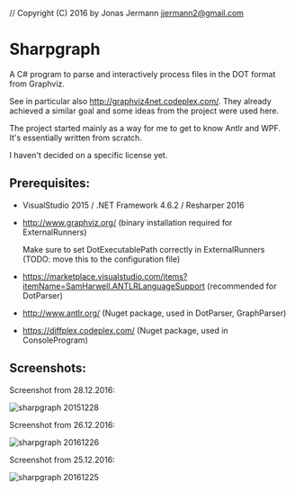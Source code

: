 // Copyright (C) 2016 by Jonas Jermann <jjermann2@gmail.com>

Sharpgraph
==========

A C# program to parse and interactively process files in the DOT format from Graphviz.

See in particular also http://graphviz4net.codeplex.com/.
They already achieved a similar goal and some ideas from the project were used here.

The project started mainly as a way for me to get to know Antlr and WPF.
It's essentially written from scratch.

I haven't decided on a specific license yet.

Prerequisites:
--------------
- VisualStudio 2015 / .NET Framework 4.6.2 / Resharper 2016
- http://www.graphviz.org/ (binary installation required for ExternalRunners)

  Make sure to set DotExecutablePath correctly in ExternalRunners (TODO: move this to the configuration file)
- https://marketplace.visualstudio.com/items?itemName=SamHarwell.ANTLRLanguageSupport (recommended for DotParser)
- http://www.antlr.org/ (Nuget package, used in DotParser, GraphParser)
- https://diffplex.codeplex.com/ (Nuget package, used in ConsoleProgram)

Screenshots:
------------

Screenshot from 28.12.2016:

![sharpgraph 20151228](https://cloud.githubusercontent.com/assets/1377808/21525059/e97322ce-cd1a-11e6-815e-a271bcb4aa9f.png)

Screenshot from 26.12.2016:

![sharpgraph 20161226](https://cloud.githubusercontent.com/assets/1377808/21485976/43a80bee-cbac-11e6-9cb3-64855dd6286c.png)

Screenshot from 25.12.2016:

![sharpgraph 20161225](https://cloud.githubusercontent.com/assets/1377808/21469092/0a97e0f0-ca39-11e6-95a5-92e2536b1201.png)
